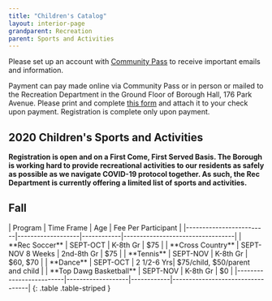 ```yaml
---
title: "Children's Catalog"
layout: interior-page
grandparent: Recreation
parent: Sports and Activities
---
```

 
Please set up an account with [Community Pass]({{site.data.links.community-pass.href}}) to receive important emails and information. 

Payment can pay made online via Community Pass or in person or mailed to the Recreation Department in the Ground Floor of Borough Hall, 176 Park Avenue.  Please print and complete [this form](https://storage.googleapis.com/static.rutherford-nj.com/recreation/Recreation_ProgramRegistration.pdf) and attach it to your check upon payment. Registration is complete only upon payment.

## 2020 Children's Sports and Activities
**Registration is open and on a First Come, First Served Basis.  The Borough is working hard to provide recreational activities to our residents as safely as possible as we navigate COVID-19 protocol together. As such, the Rec Department is currently offering a limited list of sports and activities.**


## Fall

<div class="table-responsive" markdown=1>
| Program                 | Time Frame        | Age        |	Fee Per Participant              |
|-------------------------|-------------------|------------|----------------------------------|
| **Rec Soccer**          | SEPT-OCT          | K-8th Gr   | $75                              |
| **Cross Country**       | SEPT-NOV 8 Weeks  | 2nd-8th Gr | $75                              |
| **Tennis**              | SEPT-NOV          | K-8th Gr   | $60, $70                         |
| **Dance**               | SEPT-OCT          | 2 1/2-6 Yrs| $75/child, $50/parent and child  |
| **Top Dawg Basketball** | SEPT-NOV          | K-8th Gr   | $0                               |
|-------------------------|-------------------|------------|----------------------------------|
{: .table .table-striped }
</div>







